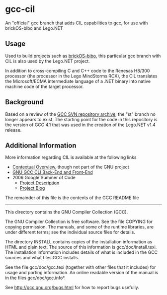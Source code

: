 # gcc-cil
An "official" gcc branch that adds CIL capabilities to gcc, for use with brickOS-bibo and Lego.NET

## Usage
Used to build projects such as [brickOS-bibo](https://github.com/BrickBot/brickOS-bibo),
this particular gcc branch with CIL is also used by the Lego.NET project.

In addition to cross-compiling C and C++ code to the Renesas H8/300 processor
(the processor in the Lego MindStorms RCX),
the CIL translates the Microsoft/ECMA intermediate language of a .NET binary
into native machine code of the target processor.


## Background
Based on a review of the [GCC SVN repository archive](https://gcc.gnu.org/git/?p=gcc-old.git;a=heads),
the "st" branch no longer appears to exist.  The starting point for the code in this
repository is the version of GCC 4.1 that was used in the creation of the Lego.NET v1.4 release.


## Additional Information
More information regarding CIL is available at the following links
* [Contextual Overview](https://www.mono-project.com/archived/gcc4cil/), though not part of the GNU project
* [GNU GCC CLI Back-End and Front-End](https://gcc.gnu.org/projects/cli.html)
* 2006 Google Summer of Code
  - [Project Description](https://www.mono-project.com/archived/summer2006/#gcc-cil-backend)
  - [Project Blog](https://gcc-cil.blogspot.com)


The remainder of this file is the contents of the GCC README file

* * *

This directory contains the GNU Compiler Collection (GCC).

The GNU Compiler Collection is free software.  See the file COPYING
for copying permission.  The manuals, and some of the runtime
libraries, are under different terms; see the individual source files
for details.

The directory INSTALL contains copies of the installation information
as HTML and plain text.  The source of this information is
gcc/doc/install.texi.  The installation information includes details
of what is included in the GCC sources and what files GCC installs.

See the file gcc/doc/gcc.texi (together with other files that it
includes) for usage and porting information.  An online readable
version of the manual is in the files gcc/doc/gcc.info*.

See http://gcc.gnu.org/bugs.html for how to report bugs usefully.
